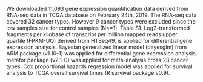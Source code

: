 We downloaded 11,093 gene expression quantification data derived from RNA-seq data in TCGA database on February 24th, 2019. The RNA-seq data covered 32 cancer types.  However 9 cancer types were excluded since the low samples size for control samples (N<=1), Table S1. Log2-transformed fragments per kilobase of transcript per million mapped reads upper quartile (FPKM-UQ) derived from HTSeq49, is applied for differential gene expression analysis. Bayesian generalized linear model (bayesglm) from ARM package (v1.10-1) was applied for differential gene expression analysis. metafor package (v2.1-0) was applied for meta-analysis cross 23 cancer types. Cox proportional hazards regression model was applied for survival analysis to TCGA overall survival times (R survival package v0.9). 
